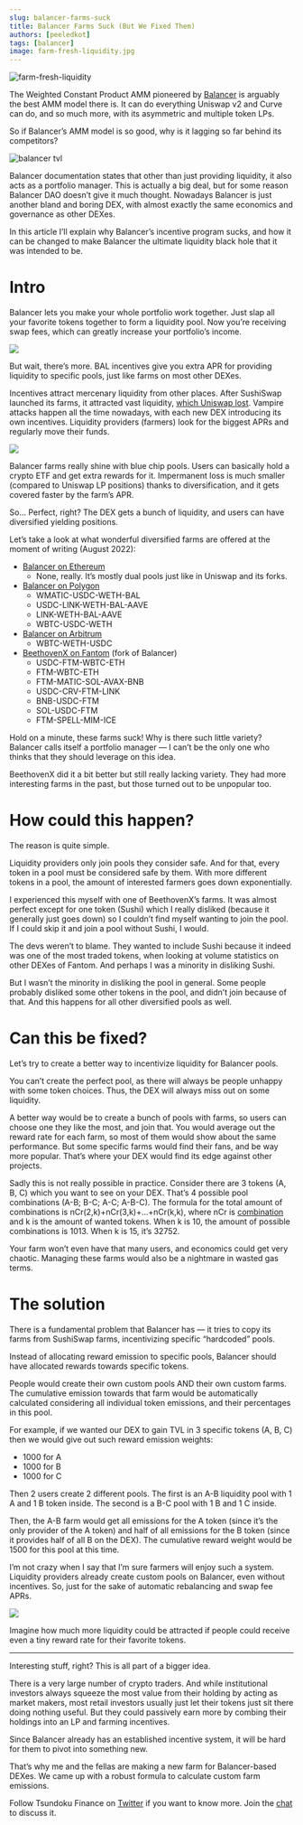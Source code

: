 ```yaml
---
slug: balancer-farms-suck
title: Balancer Farms Suck (But We Fixed Them)
authors: [peeledkot]
tags: [balancer]
image: farm-fresh-liquidity.jpg
---
```


![farm-fresh-liquidity](farm-fresh-liquidity.jpg)

The Weighted Constant Product AMM pioneered by [Balancer](https://balancer.fi/) is arguably the best AMM model there is. It can do everything Uniswap v2 and Curve can do, and so much more, with its asymmetric and multiple token LPs.

So if Balancer’s AMM model is so good, why is it lagging so far behind its competitors?

<!--truncate-->

![balancer tvl](balancer-tvl.jpg)

Balancer documentation states that other than just providing liquidity, it also acts as a portfolio manager. This is actually a big deal, but for some reason Balancer DAO doesn’t give it much thought. Nowadays Balancer is just another bland and boring DEX, with almost exactly the same economics and governance as other DEXes.

In this article I’ll explain why Balancer’s incentive program sucks, and how it can be changed to make Balancer the ultimate liquidity black hole that it was intended to be.

# Intro

Balancer lets you make your whole portfolio work together. Just slap all your favorite tokens together to form a liquidity pool. Now you’re receiving swap fees, which can greatly increase your portfolio’s income.

![](balancer-pools.jpg)

But wait, there’s more. BAL incentives give you extra APR for providing liquidity to specific pools, just like farms on most other DEXes.

Incentives attract mercenary liquidity from other places. After SushiSwap launched its farms, it attracted vast liquidity, [which Uniswap lost](https://finematics.com/vampire-attack-sushiswap-explained/). Vampire attacks happen all the time nowadays, with each new DEX introducing its own incentives. Liquidity providers (farmers) look for the biggest APRs and regularly move their funds.

![](pool-variety.jpg)

Balancer farms really shine with blue chip pools. Users can basically hold a crypto ETF and get extra rewards for it. Impermanent loss is much smaller (compared to Uniswap LP positions) thanks to diversification, and it gets covered faster by the farm’s APR.

So… Perfect, right? The DEX gets a bunch of liquidity, and users can have diversified yielding positions.

Let’s take a look at what wonderful diversified farms are offered at the moment of writing (August 2022):

- [Balancer on Ethereum](https://app.balancer.fi/)
    - None, really. It’s mostly dual pools just like in Uniswap and its forks.
- [Balancer on Polygon](https://polygon.balancer.fi/)
    - WMATIC-USDC-WETH-BAL
    - USDC-LINK-WETH-BAL-AAVE
    - LINK-WETH-BAL-AAVE
    - WBTC-USDC-WETH
- [Balancer on Arbitrum](https://arbitrum.balancer.fi/)
    - WBTC-WETH-USDC
- [BeethovenX on Fantom](https://beets.fi/) (fork of Balancer)
    - USDC-FTM-WBTC-ETH
    - FTM-WBTC-ETH
    - FTM-MATIC-SOL-AVAX-BNB
    - USDC-CRV-FTM-LINK
    - BNB-USDC-FTM
    - SOL-USDC-FTM
    - FTM-SPELL-MIM-ICE

Hold on a minute, these farms suck! Why is there such little variety? Balancer calls itself a portfolio manager — I can’t be the only one who thinks that they should leverage on this idea.

BeethovenX did it a bit better but still really lacking variety. They had more interesting farms in the past, but those turned out to be unpopular too.

# How could this happen?
The reason is quite simple.

Liquidity providers only join pools they consider safe. And for that, every token in a pool must be considered safe by them. With more different tokens in a pool, the amount of interested farmers goes down exponentially.

I experienced this myself with one of BeethovenX’s farms. It was almost perfect except for one token (Sushi) which I really disliked (because it generally just goes down) so I couldn’t find myself wanting to join the pool. If I could skip it and join a pool without Sushi, I would.

The devs weren’t to blame. They wanted to include Sushi because it indeed was one of the most traded tokens, when looking at volume statistics on other DEXes of Fantom. And perhaps I was a minority in disliking Sushi.

But I wasn’t the minority in disliking the pool in general. Some people probably disliked some other tokens in the pool, and didn’t join because of that. And this happens for all other diversified pools as well.

# Can this be fixed?
Let’s try to create a better way to incentivize liquidity for Balancer pools.

You can’t create the perfect pool, as there will always be people unhappy with some token choices. Thus, the DEX will always miss out on some liquidity.

A better way would be to create a bunch of pools with farms, so users can choose one they like the most, and join that. You would average out the reward rate for each farm, so most of them would show about the same performance. But some specific farms would find their fans, and be way more popular. That’s where your DEX would find its edge against other projects.

Sadly this is not really possible in practice. Consider there are 3 tokens (A, B, C) which you want to see on your DEX. That’s 4 possible pool combinations (A-B; B-C; A-C; A-B-C). The formula for the total amount of combinations is nCr(2,k)+nCr(3,k)+…+nCr(k,k), where nCr is [combination](https://en.wikipedia.org/wiki/Combination) and k is the amount of wanted tokens. When k is 10, the amount of possible combinations is 1013. When k is 15, it’s 32752.

Your farm won’t even have that many users, and economics could get very chaotic. Managing these farms would also be a nightmare in wasted gas terms.

# The solution
There is a fundamental problem that Balancer has — it tries to copy its farms from SushiSwap farms, incentivizing specific “hardcoded” pools.

Instead of allocating reward emission to specific pools, Balancer should have allocated rewards towards specific tokens.

People would create their own custom pools AND their own custom farms. The cumulative emission towards that farm would be automatically calculated considering all individual token emissions, and their percentages in this pool.

For example, if we wanted our DEX to gain TVL in 3 specific tokens (A, B, C) then we would give out such reward emission weights:

- 1000 for A
- 1000 for B
- 1000 for C

Then 2 users create 2 different pools. The first is an A-B liquidity pool with 1 A and 1 B token inside. The second is a B-C pool with 1 B and 1 C inside.

Then, the A-B farm would get all emissions for the A token (since it’s the only provider of the A token) and half of all emissions for the B token (since it provides half of all B on the DEX). The cumulative reward weight would be 1500 for this pool at this time.

I’m not crazy when I say that I’m sure farmers will enjoy such a system. Liquidity providers already create custom pools on Balancer, even without incentives. So, just for the sake of automatic rebalancing and swap fee APRs.

![](positions.jpg)

Imagine how much more liquidity could be attracted if people could receive even a tiny reward rate for their favorite tokens.

---

Interesting stuff, right? This is all part of a bigger idea.

There is a very large number of crypto traders. And while institutional investors always squeeze the most value from their holding by acting as market makers, most retail investors usually just let their tokens just sit there doing nothing useful. But they could passively earn more by combing their holdings into an LP and farming incentives.

Since Balancer already has an established incentive system, it will be hard for them to pivot into something new.

That’s why me and the fellas are making a new farm for Balancer-based DEXes. We came up with a robust formula to calculate custom farm emissions.

Follow Tsundoku Finance on [Twitter](https://twitter.com/TsundokuFinance) if you want to know more. Join the [chat](https://t.me/TsundokuFinance) to discuss it.